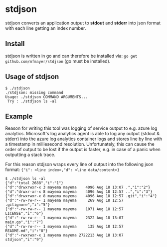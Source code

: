 # stdjson

stdjson converts an application output to **stdout** and **stderr** into json format with each line getting an index number.

## Install

stdjson is written in go and can therefore be installed via: ``go get github.com/mfmayer/stdjson`` (go must be installed).

## Usage of stdjson

```
$ ./stdjson 
./stdjson: missing command
Usage: ./stdjson COMMAND ARGUMENTS...
 Try : ./stdjson ls -al
```

## Example

Reason for writing this tool was logging of service output to e.g. azure log analytics. Microsoft's log analytics agent is able to log any output (stdout & stderr) into the azure log analytics container logs and stores line by line with a timestamp in milliesecond resolution. Unfortunately, this can cause the order of output to be lost if the output is faster, e.g. in case of a panic when outputting a stack trace.

For this reason stdjson wraps every line of output into the following json format: ``{"i": <line index>,"d": <line data/content>}``

```
$ ./stdjson ls -al
{"d":"total 2688","i":"1"}
{"d":"drwxrwxr-x 3 mayema mayema    4096 Aug 18 13:07 .","i":"2"}
{"d":"drwxr-xr-x 8 mayema mayema    4096 Aug 18 12:57 ..","i":"3"}
{"d":"drwxrwxr-x 8 mayema mayema    4096 Aug 18 12:57 .git","i":"4"}
{"d":"-rw-rw-r-- 1 mayema mayema     269 Aug 18 12:57 .gitignore","i":"5"}
{"d":"-rw-rw-r-- 1 mayema mayema    1071 Aug 18 12:57 LICENSE","i":"6"}
{"d":"-rw-rw-r-- 1 mayema mayema    2322 Aug 18 13:07 main.go","i":"7"}
{"d":"-rw-rw-r-- 1 mayema mayema     135 Aug 18 12:57 README.md","i":"8"}
{"d":"-rwxrwxr-x 1 mayema mayema 2722213 Aug 18 13:07 stdjson","i":"9"}
```